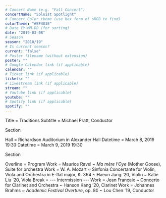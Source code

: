```yaml
---
# Concert Name (e.g. "Fall Concert")
concertName: "Soloist Spotlight"
# Concert Color theme (use hex form of sRGB to find)
colorTheme: "#EF403E"
# Date YY-MM-DD (for sorting)
date: "2019-03-08"
# Season
season: "2018/19"
# Is current season?
current: "false"
# Poster filename (without extension)
poster: ""
# Google Calendar link (if applicable)
calendar: ""
# Ticket link (if applicable)
tickets: ""
# Livestream link (if applicable)
stream: ""
# Youtube link (if applicable)
youtube: ""
# Spotify link (if applicable)
spotify: ""
---
```

Title = Traditions
Subtitle = Michael Pratt, Conductor

Section

Hall = Richardson Auditorium in Alexander Hall
Datetime = March 8, 2019 19:30
Datetime = March 9, 2019 19:30

Section

Overline = Program
Work = Maurice Ravel ~ *Ma mère l'Oye* (Mother Goose), Suite for orchestra
Work = W. A. Mozart ~ Sinfonia Concertante for Violin, Viola and Orchestra in E-flat major, K. 364 ~ Haeun Jung ’20, Violin ~ Katie Liu ’20, Viola
Break = --- Intermission ---
Work = Jean Françaix ~ Concerto for Clarinet and Orchestra ~ Hanson Kang ’20, Clarinet
Work = Johannes Brahms ~ *Academic Festival Overture*, op. 80 ~ Lou Chen ’19, Conductor
